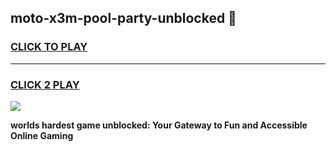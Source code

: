 
## moto-x3m-pool-party-unblocked 👋
<h3>
<a href="https://premium.freeplayer.one?title=moto-x3m-pool-party-unblocked&ref=14F">CLICK TO PLAY</a></h3>
<hr>

<h3>
<a href="https://premium.freeplayer.one?title=moto-x3m-pool-party-unblocked&ref=14F">CLICK 2 PLAY</a>
  
</h3>

<a href="https://premium.freeplayer.one?title=moto-x3m-pool-party-unblocked&ref=12F/"><img src="https://clearcache.store/games.png"></a>


**worlds hardest game unblocked: Your Gateway to Fun and Accessible Online Gaming**
